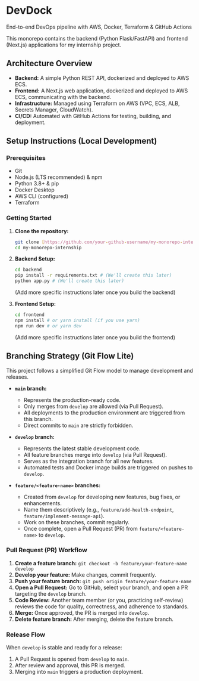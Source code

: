 # DevDock
End-to-end DevOps pipeline with AWS, Docker, Terraform &amp; GitHub Actions

This monorepo contains the backend (Python Flask/FastAPI) and frontend (Next.js) applications for my internship project.

## Architecture Overview

* **Backend:** A simple Python REST API, dockerized and deployed to AWS ECS.
* **Frontend:** A Next.js web application, dockerized and deployed to AWS ECS, communicating with the backend.
* **Infrastructure:** Managed using Terraform on AWS (VPC, ECS, ALB, Secrets Manager, CloudWatch).
* **CI/CD:** Automated with GitHub Actions for testing, building, and deployment.

## Setup Instructions (Local Development)

### Prerequisites

* Git
* Node.js (LTS recommended) & npm
* Python 3.8+ & pip
* Docker Desktop
* AWS CLI (configured)
* Terraform

### Getting Started

1.  **Clone the repository:**
    ```bash
    git clone [https://github.com/your-github-username/my-monorepo-internship.git](https://github.com/your-github-username/my-monorepo-internship.git)
    cd my-monorepo-internship
    ```

2.  **Backend Setup:**
    ```bash
    cd backend
    pip install -r requirements.txt # (We'll create this later)
    python app.py # (We'll create this later)
    ```
    (Add more specific instructions later once you build the backend)

3.  **Frontend Setup:**
    ```bash
    cd frontend
    npm install # or yarn install (if you use yarn)
    npm run dev # or yarn dev
    ```
    (Add more specific instructions later once you build the frontend)

## Branching Strategy (Git Flow Lite)

This project follows a simplified Git Flow model to manage development and releases.

* **`main` branch:**
    * Represents the production-ready code.
    * Only merges from `develop` are allowed (via Pull Request).
    * All deployments to the production environment are triggered from this branch.
    * Direct commits to `main` are strictly forbidden.

* **`develop` branch:**
    * Represents the latest stable development code.
    * All feature branches merge into `develop` (via Pull Request).
    * Serves as the integration branch for all new features.
    * Automated tests and Docker image builds are triggered on pushes to `develop`.

* **`feature/<feature-name>` branches:**
    * Created from `develop` for developing new features, bug fixes, or enhancements.
    * Name them descriptively (e.g., `feature/add-health-endpoint`, `feature/implement-message-api`).
    * Work on these branches, commit regularly.
    * Once complete, open a Pull Request (PR) from `feature/<feature-name>` to `develop`.

### Pull Request (PR) Workflow

1.  **Create a feature branch:** `git checkout -b feature/your-feature-name develop`
2.  **Develop your feature:** Make changes, commit frequently.
3.  **Push your feature branch:** `git push origin feature/your-feature-name`
4.  **Open a Pull Request:** Go to GitHub, select your branch, and open a PR targeting the `develop` branch.
5.  **Code Review:** Another team member (or you, practicing self-review) reviews the code for quality, correctness, and adherence to standards.
6.  **Merge:** Once approved, the PR is merged into `develop`.
7.  **Delete feature branch:** After merging, delete the feature branch.

### Release Flow

When `develop` is stable and ready for a release:

1.  A Pull Request is opened from `develop` to `main`.
2.  After review and approval, this PR is merged.
3.  Merging into `main` triggers a production deployment.
